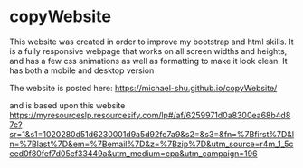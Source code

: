 # copyWebsite

This website was created in order to improve my bootstrap and html skills. It is a fully responsive webpage that works on all screen widths and heights, and has a few css animations as well as formatting to make it look clean. It has both a mobile and desktop version

The website is posted here: https://michael-shu.github.io/copyWebsite/

and is based upon this website https://myresourceslp.resourcesify.com/lp#/af/6259971d0a8300ea68b4d87c?sr=1&s1=1020280d51d6230001d9a5d92fe7a9&s2=&s3=&fn=%7Bfirst%7D&ln=%7Blast%7D&em=%7Bemail%7D&z=%7Bzip%7D&utm_source=r4m_1_5ceed0f80fef7d05ef33449a&utm_medium=cpa&utm_campaign=196
